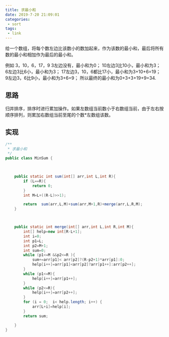 ```yaml
---
title: 求最小和
date: 2019-7-20 21:09:01
categories:
 - sort
tags:
 - link
---
```

给一个数组，将每个数左边比该数小的数加起来，作为该数的最小和，最后将所有数的最小和相加作为最后的最小和。

例如 3，10，6，17，9
3左边没有，最小和为0；
10左边3比10小，最小和为3；
6左边3比6小，最小和为3；
17左边3，10，6都比17小，最小和为3+10+6=19；
9左边3，6比9小，最小和为3+6=9；
所以最终的最小和为0+3+3+19+9=34.

## 思路

​	归并排序，排序时进行累加操作。如果左数组当前数小于右数组当前，由于左右按顺序排列，则累加右数组当前至尾的个数*左数组该数。

## 实现

```java
/**
 * 求最小和
 */
public class MinSum {

   

    public static int sum(int[] arr,int L,int R){
        if (L==R){
            return 0;
        }
        int M=L+((R-L)>>1);

        return  sum(arr,L,M)+sum(arr,M+1,R)+merge(arr,L,R,M);
    }



    public static int merge(int[] arr,int L,int R,int M){
        int[] help=new int[R-L+1];
        int i=0;
        int p1=L;
        int p2=M+1;
        int sum=0;
        while (p1<=M &&p2<=R ){
            sum+=arr[p1]< arr[p2]?(R-p2+1)*arr[p1]:0;
            help[i++]=arr[p1]<arr[p2]?arr[p1++]:arr[p2++];
        }
        while (p1<=M){
            help[i++]=arr[p1++];
        }
        while (p2<=R){
            help[i++]=arr[p2++];
        }
        for (i = 0;  i< help.length; i++) {
            arr[L+i]=help[i];
        }
        return sum;

    }
}

```






